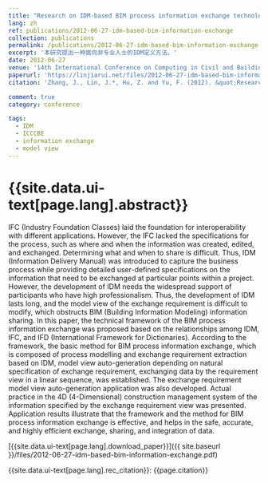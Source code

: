 ```yaml
---
title: "Research on IDM-based BIM process information exchange technology"
lang: zh
ref: publications/2012-06-27-idm-based-bim-information-exchange
collection: publications
permalink: /publications/2012-06-27-idm-based-bim-information-exchange
excerpt: '本研究提出一种面向非专业人士的IDM定义方法。'
date: 2012-06-27
venue: '14th International Conference on Computing in Civil and Building Engineering'
paperurl: 'https://linjiarui.net/files/2012-06-27-idm-based-bim-information-exchange.pdf'
citation: 'Zhang, J., Lin, J.*, Hu, Z. and Yu, F. (2012). &quot;Research on IDM-based BIM process information exchange technology&quot; <i>in Proceedings of the 14th International Conference on Computing in Civil and Building Engineering</i>. Moscow, Russia.'

comment: true
category: conference

tags: 
  - IDM
  - ICCCBE
  - information exchange
  - model view
---
```



{{site.data.ui-text[page.lang].abstract}}
====

IFC (Industry Foundation Classes) laid the foundation for interoperability with different applications. However, the IFC lacked the specifications for the process, such as where and when the information was created, edited, and exchanged. Determining what and when to share is difficult. Thus, IDM (Information Delivery Manual) was introduced to capture the business process while providing detailed user-defined specifications on the information that need to be exchanged at particular points within a project. However, the development of IDM needs the widespread support of participants who have high professionalism. Thus, the development of IDM lasts long, and the model view of the exchange requirement is difficult to modify, which obstructs BIM (Building Information Modeling) information sharing. In this paper, the technical framework of the BIM process information exchange was proposed based on the relationships among IDM, IFC, and IFD (International Framework for Dictionaries). According to the framework, the basic method for BIM process information exchange, which is composed of process modelling and exchange requirement extraction based on IDM, model view auto-generation depending on natural specification of exchange requirement, exchanging data by the requirement view in a linear sequence, was established. The exchange requirement model view auto-generation application was also developed. Actual practice in the 4D (4-Dimensional) construction management system of the information specified by the exchange requirement view was presented. Application results illustrate that the framework and the method for BIM process information exchange is effective, and helps in the safe, accurate, and highly efficient exchange, sharing, and integration of data. 

[{{site.data.ui-text[page.lang].download_paper}}]({{ site.baseurl }}/files/2012-06-27-idm-based-bim-information-exchange.pdf)

{{site.data.ui-text[page.lang].rec_citation}}: {{page.citation}}